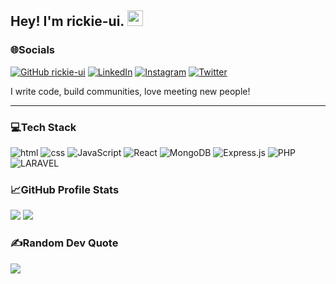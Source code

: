 
## Hey! I'm rickie-ui. <img src="https://media.giphy.com/media/hvRJCLFzcasrR4ia7z/giphy.gif" width="25px">

### 🌐Socials

[![GitHub rickie-ui](https://img.shields.io/github/followers/rickie-ui?label=follow&style=social)](https://github.com/rickie-ui)
[![LinkedIn](https://img.shields.io/badge/LinkedIn-%230077B5.svg?logo=linkedin&logoColor=white)](https://linkedin.com/in/muciraerick)
[![Instagram](https://img.shields.io/badge/Instagram-%23E4405F.svg?logo=Instagram&logoColor=white)](https://instagram.com/rickie_ui)
[![Twitter](https://img.shields.io/badge/Twitter-%231DA1F2.svg?logo=Twitter&logoColor=white)](https://twitter.com/rickie_ui)
  
I write code, build communities, love meeting new people!

---

### 💻Tech Stack

![html](https://img.shields.io/badge/html-D84B38?style=for-the-badge&logo=html5&logoColor=E9E9E9)
![css](https://img.shields.io/badge/CSS-278EC3?style=for-the-badge&logo=css3&logoColor=E9E9E9)
![JavaScript](https://img.shields.io/badge/JavaScript-EDB94F?style=for-the-badge&logo=javascript&logoColor=white)
![React](https://img.shields.io/badge/react-%2320232a.svg?style=for-the-badge&logo=react&logoColor=%2361DAFB)
![MongoDB](https://img.shields.io/badge/MongoDB-001C29?style=for-the-badge&logo=mongodb&logoColor=4EA94B)
![Express.js](https://img.shields.io/badge/express.js-%23404d59.svg?style=for-the-badge&logo=express&logoColor=%2361DAFB)
![PHP](https://img.shields.io/badge/php-%2B2B2B.svg?style=for-the-badge&logo=php&logoColor=%7A86B8)
![LARAVEL](https://img.shields.io/badge/laravel-F3413E?style=for-the-badge&logo=laravel&logoColor=FFFFFF)


### :chart_with_upwards_trend:GitHub Profile Stats

![](https://github-readme-stats.vercel.app/api?username=rickie-ui&theme=radical&hide_border=false&include_all_commits=false&count_private=false) 
![](https://github-readme-streak-stats.herokuapp.com/?user=rickie-ui&theme=radical&hide_border=false&float=right)
<br/>

### ✍️Random Dev Quote
![](https://quotes-github-readme.vercel.app/api?type=horizontal&theme=radical)

  
